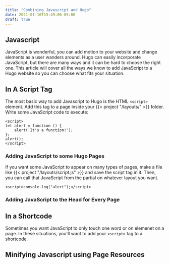 ```yaml
---
title: "Combining Javascript and Hugo"
date: 2021-01-16T15:49:06-05:00
draft: true
---
```

## Javascript

JavaScript is wonderful, you can add motion to your website and change elements as a user wanders around. Hugo can easily incorporate JavaScript, but there are many ways and it can be hard to choose the right one. This article will cover all the ways we know to add JavaScript to a Hugo website so you can choose what fits your situation.

## In A Script Tag

The most basic way to add Javascript to Hugo is the HTML `<script>` element. Add this tag to a page inside your {{< project "/layouts/" >}} folder. Write some JavaScript code to execute:
```
<script>
let alert = function () {
    alert('It's a function!');
};
alert();
</script>
```

### Adding JavaScript to some Hugo Pages

If you want some JavaScript to appear on many types of pages, make a file like {{< project "/layouts/script.js" >}} and save the script tag in it. Then, you can call that JavaScript from the partial on whatever layout you want.

`<script>console.log("alert");</script>`

### Adding JavaScript to the Head for Every Page


## In a Shortcode

Sometimes you want JavaScript to only touch one word or on elemenet on a page. In these situations, you'll want to add your `<script>` tag to a shortcode.

## Minifying Javascript using Page Resources

